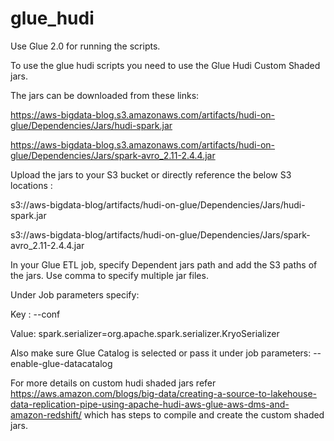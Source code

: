 # glue_hudi
Use Glue 2.0 for running the scripts.

To use the glue hudi scripts you need to use the Glue Hudi Custom Shaded jars. 

The jars can be downloaded from these links:

https://aws-bigdata-blog.s3.amazonaws.com/artifacts/hudi-on-glue/Dependencies/Jars/hudi-spark.jar

https://aws-bigdata-blog.s3.amazonaws.com/artifacts/hudi-on-glue/Dependencies/Jars/spark-avro_2.11-2.4.4.jar

Upload the jars to your S3 bucket or directly reference the below S3 locations :

s3://aws-bigdata-blog/artifacts/hudi-on-glue/Dependencies/Jars/hudi-spark.jar

s3://aws-bigdata-blog/artifacts/hudi-on-glue/Dependencies/Jars/spark-avro_2.11-2.4.4.jar

In your Glue ETL job, specify Dependent jars path and add the S3 paths of the jars. Use comma to specify multiple jar files.

Under Job parameters specify:

Key  : --conf

Value: spark.serializer=org.apache.spark.serializer.KryoSerializer

Also make sure Glue Catalog is selected or pass it under job parameters:
--enable-glue-datacatalog

For more details on custom hudi shaded jars refer https://aws.amazon.com/blogs/big-data/creating-a-source-to-lakehouse-data-replication-pipe-using-apache-hudi-aws-glue-aws-dms-and-amazon-redshift/ which has steps to compile and create the custom shaded jars.
